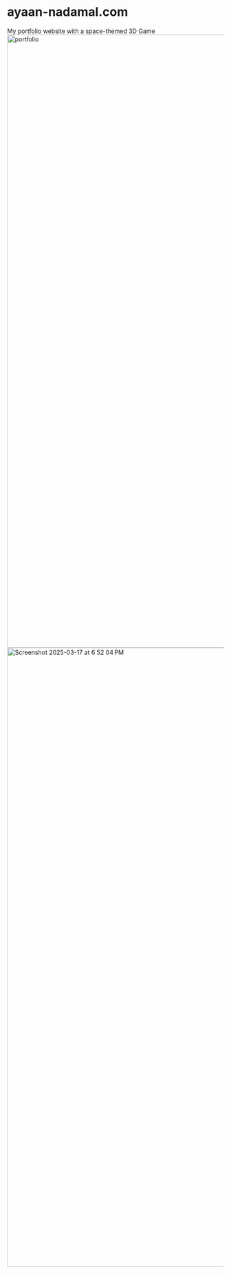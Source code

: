 # ayaan-nadamal.com
My portfolio website with a space-themed 3D Game
<img width="1426" alt="portfolio" src="https://github.com/user-attachments/assets/c583b67f-444a-413e-8729-51f1553c7c86" />
<img width="1440" alt="Screenshot 2025-03-17 at 6 52 04 PM" src="https://github.com/user-attachments/assets/49917fa6-ee60-491b-9c27-469e37b35433" />


